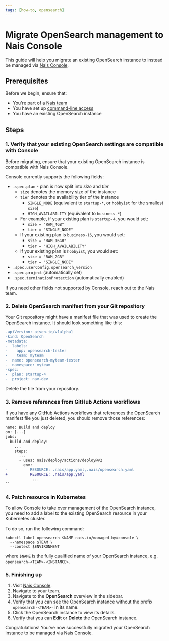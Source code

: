 ```yaml
---
tags: [how-to, opensearch]
---
```


# Migrate OpenSearch management to Nais Console

This guide will help you migrate an existing OpenSearch instance to instead be managed via [Nais Console](../../../operate/console.md).

## Prerequisites

Before we begin, ensure that:

- You're part of a [Nais team](../../../explanations/team.md)
- You have set up [command-line access](../../../operate/how-to/command-line-access.md)
- You have an existing OpenSearch instance

## Steps

### 1. Verify that your existing OpenSearch settings are compatible with Console

Before migrating, ensure that your existing OpenSearch instance is compatible with Nais Console.

Console currently supports the following fields:

- `.spec.plan` - plan is now split into _size_ and _tier_
    - `size` denotes the memory size of the instance
    - `tier` denotes the availability tier of the instance
        - `SINGLE_NODE` (equivalent to `startup-*`, or `hobbyist` for the smallest `size`)
        - `HIGH_AVAILABILITY` (equivalent to `business-*`)
    - For example, if your existing plan is `startup-4`, you would set:
        - `size = "RAM_4GB"`
        - `tier = "SINGLE_NODE"`
    - If your existing plan is `business-16`, you would set:
        - `size = "RAM_16GB"`
        - `tier = "HIGH_AVAILABILITY"`
    - If your existing plan is `hobbyist`, you would set:
        - `size = "RAM_2GB"`
        - `tier = "SINGLE_NODE"`
- `.spec.userConfig.opensearch_version`
- `.spec.project` (automatically set)
- `.spec.terminationProtection` (automatically enabled)

If you need other fields not supported by Console, reach out to the Nais team.

### 2. Delete OpenSearch manifest from your Git repository

Your Git repository might have a manifest file that was used to create the OpenSearch instance.
It should look something like this:

```diff title="opensearch.yaml"
-apiVersion: aiven.io/v1alpha1
-kind: OpenSearch
-metadata:
-  labels:
-    app: opensearch-tester
-    team: myteam
-  name: opensearch-myteam-tester
-  namespace: myteam
-spec:
-  plan: startup-4
-  project: nav-dev
```

Delete the file from your repository.

### 3. Remove references from GitHub Actions workflows

If you have any GitHub Actions workflows that references the OpenSearch manifest file you just deleted, you should remove those references:

```diff title=".github/workflows/deploy.yaml"
name: Build and deploy
on: [...]
jobs:
  build-and-deploy:
    ...
    steps:
      ...
      - uses: nais/deploy/actions/deploy@v2
        env:
-          RESOURCE: .nais/app.yaml,.nais/opensearch.yaml
+          RESOURCE: .nais/app.yaml
            ...
``
```

### 4. Patch resource in Kubernetes

To allow Console to take over management of the OpenSearch instance, you need to add a label to the existing OpenSearch resource in your Kubernetes cluster.

To do so, run the following command:

```shell
kubectl label opensearch $NAME nais.io/managed-by=console \
  --namespace $TEAM \
  --context $ENVIRONMENT
```

where `$NAME` is the fully qualified name of your OpenSearch instance, e.g. `opensearch-<TEAM>-<INSTANCE>`.

### 5. Finishing up

1. Visit [Nais Console](https://console.<<tenant()>>.cloud.nais.io).
2. Navigate to your team.
3. Navigate to the **OpenSearch** overview in the sidebar.
4. Verify that you can see the OpenSearch instance without the prefix `opensearch-<TEAM>-` in its name.
5. Click the OpenSearch instance to view its details.
6. Verify that you can **Edit** or **Delete** the OpenSearch instance.

Congratulations! You've now successfully migrated your OpenSearch instance to be managed via Nais Console.
